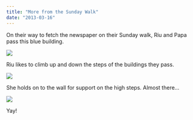 ```yaml
---
title: "More from the Sunday Walk"
date: "2013-03-16"
---
```


On their way to fetch the newspaper on their Sunday walk, Riu and Papa pass this blue building.

![](images/tumblr_inline_mjrrhiwuqy1qz4rgp.jpg)

Riu likes to climb up and down the steps of the buildings they pass.

![](images/tumblr_inline_mjrriiHR8n1qz4rgp.jpg)

She holds on to the wall for support on the high steps. Almost there…

![](images/tumblr_inline_mjrrjmkagT1qz4rgp.jpg)

Yay!
